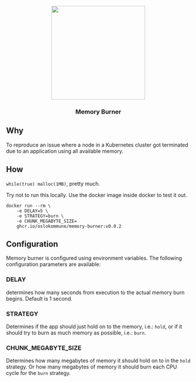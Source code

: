 <p align="center">
  <img width="256" src="https://i.kym-cdn.com/photos/images/original/000/000/130/disaster-girl.jpg" />
  <h3 align="center">Memory Burner</h3>
</p>

## Why

To reproduce an issue where a node in a Kubernetes cluster got terminated due
to an application using all available memory.

## How

`while(true) malloc(1MB)`, pretty much.

Try not to run this locally. Use the docker image inside docker to test it out.

```shell
docker run --rm \
	-e DELAY=5 \
	-e STRATEGY=burn \
	-e CHUNK_MEGABYTE_SIZE=
	ghcr.io/oslokommune/memory-burner:v0.0.2
```

## Configuration

Memory burner is configured using environment variables. The following
configuration parameters are available:

### DELAY

determines how many seconds from execution to the actual memory burn begins.
Default is 1 second.

### STRATEGY

Determines if the app should just hold on to the memory, i.e.: `hold`, or if it
should try to burn as much memory as possible, i.e.: `burn`.

### CHUNK_MEGABYTE_SIZE

Determines how many megabytes of memory it should hold on to in the `hold`
strategy. Or how many megabytes of memory it should burn each CPU cycle for the
`burn` strategy.
